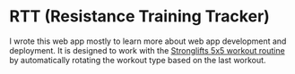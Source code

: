RTT (Resistance Training Tracker)
=================================

I wrote this web app mostly to learn more about web app development and 
deployment. It is designed to work with the 
[Stronglifts 5x5 workout routine](https://stronglifts.com/5x5/) by 
automatically rotating the workout type based on the last workout.
